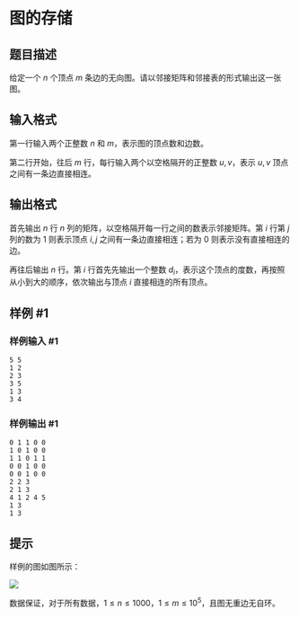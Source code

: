 # 图的存储

## 题目描述

给定一个 $n$ 个顶点 $m$ 条边的无向图。请以邻接矩阵和邻接表的形式输出这一张图。

## 输入格式

第一行输入两个正整数 $n$ 和 $m$，表示图的顶点数和边数。

第二行开始，往后 $m$ 行，每行输入两个以空格隔开的正整数 $u,v$，表示 $u,v$ 顶点之间有一条边直接相连。

## 输出格式

首先输出 $n$ 行 $n$ 列的矩阵，以空格隔开每一行之间的数表示邻接矩阵。第 $i$ 行第 $j$ 列的数为 $1$ 则表示顶点 $i,j$ 之间有一条边直接相连；若为 $0$ 则表示没有直接相连的边。

再往后输出 $n$ 行。第 $i$ 行首先先输出一个整数 $d_i$，表示这个顶点的度数，再按照从小到大的顺序，依次输出与顶点 $i$ 直接相连的所有顶点。

## 样例 #1

### 样例输入 #1
```
5 5
1 2
2 3
3 5
1 3
3 4
```

### 样例输出 #1

```
0 1 1 0 0
1 0 1 0 0
1 1 0 1 1
0 0 1 0 0
0 0 1 0 0
2 2 3
2 1 3
4 1 2 4 5
1 3
1 3
```

## 提示

样例的图如图所示：

![](https://cdn.luogu.com.cn/upload/image_hosting/s78y6bsb.png)

数据保证，对于所有数据，$1 \leq n \leq 1000$，$1 \leq m \leq 10^5$，且图无重边无自环。
